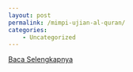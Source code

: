 ```yaml
---
layout: post
permalink: /mimpi-ujian-al-quran/
categories:
    - Uncategorized
---
```


[Baca Selengkapnya](/02)